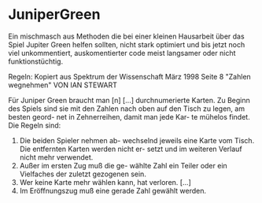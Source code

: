 # JuniperGreen
Ein mischmasch aus Methoden die bei einer kleinen Hausarbeit über das Spiel Jupiter Green helfen sollten, 
nicht stark optimiert und bis jetzt noch viel unkommentiert, auskomentierter code meist langsamer oder nicht funktionstüchtig.

Regeln: 
Kopiert aus Spektrum der Wissenschaft März 1998 Seite 8
"Zahlen wegnehmen" VON IAN STEWART 


Für Juniper Green braucht man [n] [...] 
durchnumerierte Karten. Zu Beginn des 
Spiels sind sie mit den Zahlen nach oben 
auf den Tisch zu legen, am besten geord- 
net in Zehnerreihen, damit man jede Kar- 
te mühelos findet. Die Regeln sind: 
1. Die beiden Spieler nehmen ab- 
wechselnd jeweils eine Karte vom Tisch. 
Die entfernten Karten werden nicht er- 
setzt und im weiteren Verlauf nicht mehr 
verwendet. 
2. Außer im ersten Zug muß die ge- 
wählte Zahl ein Teiler oder ein Vielfaches 
der zuletzt gezogenen sein. 
3. Wer keine Karte mehr wählen 
kann, hat verloren. 
[...]
4. Im Eröffnungszug muß eine gerade 
Zahl gewählt werden. 
